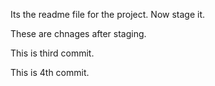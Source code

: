 Its the readme file for the project. Now stage it.

These are chnages after staging.

This is third commit.

This is 4th commit.
